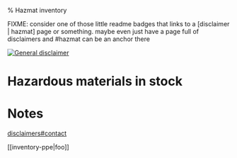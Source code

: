 % Hazmat inventory

FIXME: consider one of those little readme badges that links to a [disclaimer | hazmat] page or something. maybe even just have a page full of disclaimers and #hazmat can be an anchor there

[ ![General disclaimer](https://img.shields.io/badge/disclaimer-general-red.svg)](/advice/disclaimers#general)

# Hazardous materials in stock

# Notes

[disclaimers#contact](advice/disclaimers#contact)

[[inventory-ppe|foo]]